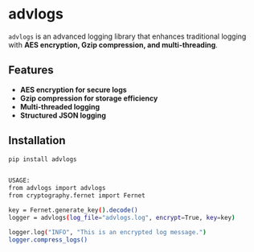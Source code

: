 # advlogs

`advlogs` is an advanced logging library that enhances traditional logging with **AES encryption, Gzip compression, and multi-threading**.

## Features

- **AES encryption for secure logs**
- **Gzip compression for storage efficiency**
- **Multi-threaded logging**
- **Structured JSON logging**

## Installation

```bash
pip install advlogs


USAGE:
from advlogs import advlogs
from cryptography.fernet import Fernet

key = Fernet.generate_key().decode()
logger = advlogs(log_file="advlogs.log", encrypt=True, key=key)

logger.log("INFO", "This is an encrypted log message.")
logger.compress_logs()
```
